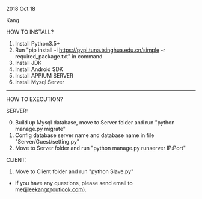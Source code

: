2018 Oct 18

Kang

HOW TO INSTALL?

1.  Install Python3.5+
2.  Run "pip install -i https://pypi.tuna.tsinghua.edu.cn/simple -r required_package.txt" in command
3.  Install JDK
4.  Install Android SDK
5.  Install APPIUM SERVER
6.  Install Mysql Server

-------------------------------------------------------------------------
HOW TO EXECUTION?

SERVER:

0.  Build up Mysql database, move to Server folder and run "python manage.py migrate"
1.  Config database server name and database name in file "Server/Guest/setting.py"
2.  Move to Server folder and run "python manage.py runserver IP:Port"


CLIENT:

1.  Move to Client folder and run "python Slave.py"

* if you have any questions, please send email to me(jjleekang@outlook.com).
